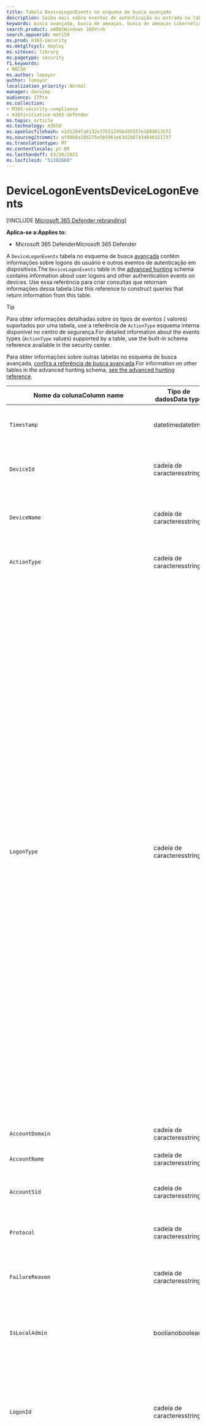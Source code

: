 ```yaml
---
title: Tabela DeviceLogonEvents no esquema de busca avançado
description: Saiba mais sobre eventos de autenticação ou entrada na tabela DeviceLogonEvents do esquema de busca avançado
keywords: busca avançada, busca de ameaças, busca de ameaças cibernéticas, proteção contra ameaças da Microsoft, microsoft 365, mtp, m365, pesquisa, consulta, telemetria, referência de esquema, kusto, tabela, coluna, tipo de dados, descrição, logonevents, DeviceLogonEvents, autenticação, logon, entrar
search.product: eADQiWindows 10XVcnh
search.appverid: met150
ms.prod: m365-security
ms.mktglfcycl: deploy
ms.sitesec: library
ms.pagetype: security
f1.keywords:
- NOCSH
ms.author: lomayor
author: lomayor
localization_priority: Normal
manager: dansimp
audience: ITPro
ms.collection:
- M365-security-compliance
- m365initiative-m365-defender
ms.topic: article
ms.technology: m365d
ms.openlocfilehash: e1d1284fa6132e37b31245bd45557e180d0135f2
ms.sourcegitcommit: ef98b8a18d275e5b5961e63d2b0743d046321737
ms.translationtype: MT
ms.contentlocale: pt-BR
ms.lasthandoff: 03/26/2021
ms.locfileid: "51382668"
---
```

# <a name="devicelogonevents"></a><span data-ttu-id="ecad1-104">DeviceLogonEvents</span><span class="sxs-lookup"><span data-stu-id="ecad1-104">DeviceLogonEvents</span></span>

[!INCLUDE [Microsoft 365 Defender rebranding](../includes/microsoft-defender.md)]


<span data-ttu-id="ecad1-105">**Aplica-se a:**</span><span class="sxs-lookup"><span data-stu-id="ecad1-105">**Applies to:**</span></span>
- <span data-ttu-id="ecad1-106">Microsoft 365 Defender</span><span class="sxs-lookup"><span data-stu-id="ecad1-106">Microsoft 365 Defender</span></span>



<span data-ttu-id="ecad1-107">A `DeviceLogonEvents` tabela no esquema de busca [avançada](advanced-hunting-overview.md) contém informações sobre logons do usuário e outros eventos de autenticação em dispositivos.</span><span class="sxs-lookup"><span data-stu-id="ecad1-107">The `DeviceLogonEvents` table in the [advanced hunting](advanced-hunting-overview.md) schema contains information about user logons and other authentication events on devices.</span></span> <span data-ttu-id="ecad1-108">Use essa referência para criar consultas que retornam informações dessa tabela.</span><span class="sxs-lookup"><span data-stu-id="ecad1-108">Use this reference to construct queries that return information from this table.</span></span>

>[!TIP]
> <span data-ttu-id="ecad1-109">Para obter informações detalhadas sobre os tipos de eventos ( valores) suportados por uma tabela, use a referência de `ActionType` esquema interna disponível no centro de segurança.</span><span class="sxs-lookup"><span data-stu-id="ecad1-109">For detailed information about the events types (`ActionType` values) supported by a table, use the built-in schema reference available in the security center.</span></span>

<span data-ttu-id="ecad1-110">Para obter informações sobre outras tabelas no esquema de busca avançada, [confira a referência de busca avançada](advanced-hunting-schema-tables.md).</span><span class="sxs-lookup"><span data-stu-id="ecad1-110">For information on other tables in the advanced hunting schema, [see the advanced hunting reference](advanced-hunting-schema-tables.md).</span></span>

| <span data-ttu-id="ecad1-111">Nome da coluna</span><span class="sxs-lookup"><span data-stu-id="ecad1-111">Column name</span></span> | <span data-ttu-id="ecad1-112">Tipo de dados</span><span class="sxs-lookup"><span data-stu-id="ecad1-112">Data type</span></span> | <span data-ttu-id="ecad1-113">Descrição</span><span class="sxs-lookup"><span data-stu-id="ecad1-113">Description</span></span> |
|-------------|-----------|-------------|
| `Timestamp` | <span data-ttu-id="ecad1-114">datetime</span><span class="sxs-lookup"><span data-stu-id="ecad1-114">datetime</span></span> | <span data-ttu-id="ecad1-115">A data e a hora em que o evento foi gravado</span><span class="sxs-lookup"><span data-stu-id="ecad1-115">Date and time when the event was recorded</span></span> |
| `DeviceId` | <span data-ttu-id="ecad1-116">cadeia de caracteres</span><span class="sxs-lookup"><span data-stu-id="ecad1-116">string</span></span> | <span data-ttu-id="ecad1-117">Identificador exclusivo da máquina no serviço</span><span class="sxs-lookup"><span data-stu-id="ecad1-117">Unique identifier for the machine in the service</span></span> |
| `DeviceName` | <span data-ttu-id="ecad1-118">cadeia de caracteres</span><span class="sxs-lookup"><span data-stu-id="ecad1-118">string</span></span> | <span data-ttu-id="ecad1-119">Nome de domínio totalmente qualificado (FQDN) da máquina</span><span class="sxs-lookup"><span data-stu-id="ecad1-119">Fully qualified domain name (FQDN) of the machine</span></span> |
| `ActionType` | <span data-ttu-id="ecad1-120">cadeia de caracteres</span><span class="sxs-lookup"><span data-stu-id="ecad1-120">string</span></span> |<span data-ttu-id="ecad1-121">Tipo de atividade que disparou o evento</span><span class="sxs-lookup"><span data-stu-id="ecad1-121">Type of activity that triggered the event</span></span> |
| `LogonType` | <span data-ttu-id="ecad1-122">cadeia de caracteres</span><span class="sxs-lookup"><span data-stu-id="ecad1-122">string</span></span> | <span data-ttu-id="ecad1-123">Tipo de sessão de logon, especificamente:</span><span class="sxs-lookup"><span data-stu-id="ecad1-123">Type of logon session, specifically:</span></span><br><br> <span data-ttu-id="ecad1-124">- **Interativo** - O usuário interage fisicamente com o computador usando o teclado local e a tela</span><span class="sxs-lookup"><span data-stu-id="ecad1-124">- **Interactive** - User physically interacts with the machine using the local keyboard and screen</span></span><br><br> <span data-ttu-id="ecad1-125">- **Logons interativos remotos (RDP)** - O usuário interage com o computador remotamente usando Área de Trabalho Remota, Serviços de Terminal, Assistência Remota ou outros clientes RDP</span><span class="sxs-lookup"><span data-stu-id="ecad1-125">- **Remote interactive (RDP) logons** - User interacts with the machine remotely using Remote Desktop, Terminal Services, Remote Assistance, or other RDP clients</span></span><br><br> <span data-ttu-id="ecad1-126">- **Rede** - Sessão iniciada quando o computador é acessado usando PsExec ou quando os recursos compartilhados no computador, como impressoras e pastas compartilhadas, são acessados</span><span class="sxs-lookup"><span data-stu-id="ecad1-126">- **Network** - Session initiated when the machine is accessed using PsExec or when shared resources on the machine, such as printers and shared folders, are accessed</span></span><br><br> <span data-ttu-id="ecad1-127">- **Batch** - Sessão iniciada por tarefas agendadas</span><span class="sxs-lookup"><span data-stu-id="ecad1-127">- **Batch** - Session initiated by scheduled tasks</span></span><br><br> <span data-ttu-id="ecad1-128">- **Serviço** - Sessão iniciada pelos serviços à medida que eles iniciam</span><span class="sxs-lookup"><span data-stu-id="ecad1-128">- **Service** - Session initiated by services as they start</span></span><br> |
| `AccountDomain` | <span data-ttu-id="ecad1-129">cadeia de caracteres</span><span class="sxs-lookup"><span data-stu-id="ecad1-129">string</span></span> | <span data-ttu-id="ecad1-130">Domínio da conta</span><span class="sxs-lookup"><span data-stu-id="ecad1-130">Domain of the account</span></span> |
| `AccountName` | <span data-ttu-id="ecad1-131">cadeia de caracteres</span><span class="sxs-lookup"><span data-stu-id="ecad1-131">string</span></span> | <span data-ttu-id="ecad1-132">Nome de usuário da conta</span><span class="sxs-lookup"><span data-stu-id="ecad1-132">User name of the account</span></span> |
| `AccountSid` | <span data-ttu-id="ecad1-133">cadeia de caracteres</span><span class="sxs-lookup"><span data-stu-id="ecad1-133">string</span></span> | <span data-ttu-id="ecad1-134">Identificador de Segurança (SID) da conta</span><span class="sxs-lookup"><span data-stu-id="ecad1-134">Security Identifier (SID) of the account</span></span> |
| `Protocol` | <span data-ttu-id="ecad1-135">cadeia de caracteres</span><span class="sxs-lookup"><span data-stu-id="ecad1-135">string</span></span> | <span data-ttu-id="ecad1-136">Protocolo usado durante a comunicação</span><span class="sxs-lookup"><span data-stu-id="ecad1-136">Protocol used during the communication</span></span> |
| `FailureReason` | <span data-ttu-id="ecad1-137">cadeia de caracteres</span><span class="sxs-lookup"><span data-stu-id="ecad1-137">string</span></span> | <span data-ttu-id="ecad1-138">Informações explicando por que a ação gravada falhou</span><span class="sxs-lookup"><span data-stu-id="ecad1-138">Information explaining why the recorded action failed</span></span> |
| `IsLocalAdmin` | <span data-ttu-id="ecad1-139">booliano</span><span class="sxs-lookup"><span data-stu-id="ecad1-139">boolean</span></span> | <span data-ttu-id="ecad1-140">Indicador booleano de se o usuário é um administrador local no computador</span><span class="sxs-lookup"><span data-stu-id="ecad1-140">Boolean indicator of whether the user is a local administrator on the machine</span></span> |
| `LogonId` | <span data-ttu-id="ecad1-141">cadeia de caracteres</span><span class="sxs-lookup"><span data-stu-id="ecad1-141">string</span></span> | <span data-ttu-id="ecad1-142">Identificador de uma sessão de logon.</span><span class="sxs-lookup"><span data-stu-id="ecad1-142">Identifier for a logon session.</span></span> <span data-ttu-id="ecad1-143">Esse identificador é exclusivo no mesmo computador somente entre reinicializações</span><span class="sxs-lookup"><span data-stu-id="ecad1-143">This identifier is unique on the same machine only between restarts</span></span> |
| `RemoteDeviceName` | <span data-ttu-id="ecad1-144">cadeia de caracteres</span><span class="sxs-lookup"><span data-stu-id="ecad1-144">string</span></span> | <span data-ttu-id="ecad1-145">Nome do computador que realizou uma operação remota no computador afetado.</span><span class="sxs-lookup"><span data-stu-id="ecad1-145">Name of the machine that performed a remote operation on the affected machine.</span></span> <span data-ttu-id="ecad1-146">Dependendo do evento relatado, esse nome pode ser um FQDN (nome de domínio totalmente qualificado), um nome NetBIOS ou um nome de host sem informações de domínio</span><span class="sxs-lookup"><span data-stu-id="ecad1-146">Depending on the event being reported, this name could be a fully-qualified domain name (FQDN), a NetBIOS name  or a host name without domain information</span></span> |
| `RemoteIP` | <span data-ttu-id="ecad1-147">cadeia de caracteres</span><span class="sxs-lookup"><span data-stu-id="ecad1-147">string</span></span> | <span data-ttu-id="ecad1-148">Endereço IP que estava sendo conectado ao</span><span class="sxs-lookup"><span data-stu-id="ecad1-148">IP address that was being connected to</span></span> |
| `RemoteIPType` | <span data-ttu-id="ecad1-149">cadeia de caracteres</span><span class="sxs-lookup"><span data-stu-id="ecad1-149">string</span></span> | <span data-ttu-id="ecad1-150">Tipo de endereço IP, por exemplo, Público, Privado, Reservado, Loopback, Teredo, FourToSixMapping e Broadcast</span><span class="sxs-lookup"><span data-stu-id="ecad1-150">Type of IP address, for example Public, Private, Reserved, Loopback, Teredo, FourToSixMapping, and Broadcast</span></span> |
| `RemotePort` | <span data-ttu-id="ecad1-151">int</span><span class="sxs-lookup"><span data-stu-id="ecad1-151">int</span></span> | <span data-ttu-id="ecad1-152">Porta TCP no dispositivo remoto que estava sendo conectado</span><span class="sxs-lookup"><span data-stu-id="ecad1-152">TCP port on the remote device that was being connected to</span></span> |
| `InitiatingProcessAccountDomain` | <span data-ttu-id="ecad1-153">cadeia de caracteres</span><span class="sxs-lookup"><span data-stu-id="ecad1-153">string</span></span> | <span data-ttu-id="ecad1-154">Domínio da conta que correu o processo responsável pelo evento</span><span class="sxs-lookup"><span data-stu-id="ecad1-154">Domain of the account that ran the process responsible for the event</span></span> |
| `InitiatingProcessAccountName` | <span data-ttu-id="ecad1-155">cadeia de caracteres</span><span class="sxs-lookup"><span data-stu-id="ecad1-155">string</span></span> | <span data-ttu-id="ecad1-156">Nome de usuário da conta que correu o processo responsável pelo evento</span><span class="sxs-lookup"><span data-stu-id="ecad1-156">User name of the account that ran the process responsible for the event</span></span> |
| `InitiatingProcessAccountSid` | <span data-ttu-id="ecad1-157">cadeia de caracteres</span><span class="sxs-lookup"><span data-stu-id="ecad1-157">string</span></span> | <span data-ttu-id="ecad1-158">Identificador de Segurança (SID) da conta que correu o processo responsável pelo evento</span><span class="sxs-lookup"><span data-stu-id="ecad1-158">Security Identifier (SID) of the account that ran the process responsible for the event</span></span> |
| `InitiatingProcessAccountUpn` | <span data-ttu-id="ecad1-159">cadeia de caracteres</span><span class="sxs-lookup"><span data-stu-id="ecad1-159">string</span></span> | <span data-ttu-id="ecad1-160">Nome principal do usuário (UPN) da conta que correu o processo responsável pelo evento</span><span class="sxs-lookup"><span data-stu-id="ecad1-160">User principal name (UPN) of the account that ran the process responsible for the event</span></span> |
| ` InitiatingProcessAccountObjectId` | <span data-ttu-id="ecad1-161">cadeia de caracteres</span><span class="sxs-lookup"><span data-stu-id="ecad1-161">string</span></span> | <span data-ttu-id="ecad1-162">ID do objeto do Azure AD da conta de usuário que correu o processo responsável pelo evento</span><span class="sxs-lookup"><span data-stu-id="ecad1-162">Azure AD object ID of the user account that ran the process responsible for the event</span></span> |
| `InitiatingProcessIntegrityLevel` | <span data-ttu-id="ecad1-163">cadeia de caracteres</span><span class="sxs-lookup"><span data-stu-id="ecad1-163">string</span></span> | <span data-ttu-id="ecad1-164">Nível de integridade do processo que iniciou o evento.</span><span class="sxs-lookup"><span data-stu-id="ecad1-164">Integrity level of the process that initiated the event.</span></span> <span data-ttu-id="ecad1-165">O Windows atribui níveis de integridade a processos com base em determinadas características, como se eles foram lançados a partir de um download da Internet.</span><span class="sxs-lookup"><span data-stu-id="ecad1-165">Windows assigns integrity levels to processes based on certain characteristics, such as if they were launched from an internet download.</span></span> <span data-ttu-id="ecad1-166">Esses níveis de integridade influenciam permissões para recursos</span><span class="sxs-lookup"><span data-stu-id="ecad1-166">These integrity levels influence permissions to resources</span></span> |
| `InitiatingProcessTokenElevation` | <span data-ttu-id="ecad1-167">cadeia de caracteres</span><span class="sxs-lookup"><span data-stu-id="ecad1-167">string</span></span> | <span data-ttu-id="ecad1-168">Tipo de token que indica a presença ou ausência da elevação de privilégio de Controle de Acesso para Usuário (UAC) aplicada ao processo que iniciou o evento</span><span class="sxs-lookup"><span data-stu-id="ecad1-168">Token type indicating the presence or absence of User Access Control (UAC) privilege elevation applied to the process that initiated the event</span></span> |
| `InitiatingProcessSHA1` | <span data-ttu-id="ecad1-169">cadeia de caracteres</span><span class="sxs-lookup"><span data-stu-id="ecad1-169">string</span></span> | <span data-ttu-id="ecad1-170">SHA-1 do processo (arquivo de imagem) que iniciou o evento</span><span class="sxs-lookup"><span data-stu-id="ecad1-170">SHA-1 of the process (image file) that initiated the event</span></span> |
| `InitiatingProcessSHA256` | <span data-ttu-id="ecad1-171">cadeia de caracteres</span><span class="sxs-lookup"><span data-stu-id="ecad1-171">string</span></span> | <span data-ttu-id="ecad1-172">SHA-256 do processo (arquivo de imagem) que iniciou o evento.</span><span class="sxs-lookup"><span data-stu-id="ecad1-172">SHA-256 of the process (image file) that initiated the event.</span></span> <span data-ttu-id="ecad1-173">Esse campo geralmente não é preenchido— use a coluna SHA1 quando disponível</span><span class="sxs-lookup"><span data-stu-id="ecad1-173">This field is usually not populated—use the SHA1 column when available</span></span> |
| `InitiatingProcessMD5` | <span data-ttu-id="ecad1-174">cadeia de caracteres</span><span class="sxs-lookup"><span data-stu-id="ecad1-174">string</span></span> | <span data-ttu-id="ecad1-175">Hash MD5 do processo (arquivo de imagem) que iniciou o evento</span><span class="sxs-lookup"><span data-stu-id="ecad1-175">MD5 hash of the process (image file) that initiated the event</span></span> |
| `InitiatingProcessFileName` | <span data-ttu-id="ecad1-176">cadeia de caracteres</span><span class="sxs-lookup"><span data-stu-id="ecad1-176">string</span></span> | <span data-ttu-id="ecad1-177">Nome do processo que iniciou o evento</span><span class="sxs-lookup"><span data-stu-id="ecad1-177">Name of the process that initiated the event</span></span> |
| `InitiatingProcessFileSize` | <span data-ttu-id="ecad1-178">long</span><span class="sxs-lookup"><span data-stu-id="ecad1-178">long</span></span> | <span data-ttu-id="ecad1-179">Tamanho do arquivo que correu o processo responsável pelo evento</span><span class="sxs-lookup"><span data-stu-id="ecad1-179">Size of the file that ran the process responsible for the event</span></span> |
| `InitiatingProcessVersionInfoCompanyName` | <span data-ttu-id="ecad1-180">cadeia de caracteres</span><span class="sxs-lookup"><span data-stu-id="ecad1-180">string</span></span> | <span data-ttu-id="ecad1-181">Nome da empresa a partir das informações de versão do processo (arquivo de imagem) responsável pelo evento</span><span class="sxs-lookup"><span data-stu-id="ecad1-181">Company name from the version information of the process (image file) responsible for the event</span></span> |
| `InitiatingProcessVersionInfoProductName` | <span data-ttu-id="ecad1-182">cadeia de caracteres</span><span class="sxs-lookup"><span data-stu-id="ecad1-182">string</span></span> | <span data-ttu-id="ecad1-183">Nome do produto das informações de versão do processo (arquivo de imagem) responsável pelo evento</span><span class="sxs-lookup"><span data-stu-id="ecad1-183">Product name from the version information of the process (image file) responsible for the event</span></span> |
| `InitiatingProcessVersionInfoProductVersion` | <span data-ttu-id="ecad1-184">cadeia de caracteres</span><span class="sxs-lookup"><span data-stu-id="ecad1-184">string</span></span> | <span data-ttu-id="ecad1-185">Versão do produto das informações de versão do processo (arquivo de imagem) responsável pelo evento</span><span class="sxs-lookup"><span data-stu-id="ecad1-185">Product version from the version information of the process (image file) responsible for the event</span></span> |
| `InitiatingProcessVersionInfoInternalFileName` | <span data-ttu-id="ecad1-186">cadeia de caracteres</span><span class="sxs-lookup"><span data-stu-id="ecad1-186">string</span></span> | <span data-ttu-id="ecad1-187">Nome do arquivo interno das informações de versão do processo (arquivo de imagem) responsável pelo evento</span><span class="sxs-lookup"><span data-stu-id="ecad1-187">Internal file name from the version information of the process (image file) responsible for the event</span></span> |
| `InitiatingProcessVersionInfoOriginalFileName` | <span data-ttu-id="ecad1-188">cadeia de caracteres</span><span class="sxs-lookup"><span data-stu-id="ecad1-188">string</span></span> | <span data-ttu-id="ecad1-189">Nome do arquivo original das informações de versão do processo (arquivo de imagem) responsável pelo evento</span><span class="sxs-lookup"><span data-stu-id="ecad1-189">Original file name from the version information of the process (image file) responsible for the event</span></span> |
| `InitiatingProcessVersionInfoFileDescription` | <span data-ttu-id="ecad1-190">cadeia de caracteres</span><span class="sxs-lookup"><span data-stu-id="ecad1-190">string</span></span> | <span data-ttu-id="ecad1-191">Descrição das informações de versão do processo (arquivo de imagem) responsável pelo evento</span><span class="sxs-lookup"><span data-stu-id="ecad1-191">Description from the version information of the process (image file) responsible for the event</span></span> |
| `InitiatingProcessId` | <span data-ttu-id="ecad1-192">int</span><span class="sxs-lookup"><span data-stu-id="ecad1-192">int</span></span> | <span data-ttu-id="ecad1-193">ID do processo (PID) do processo que iniciou o evento</span><span class="sxs-lookup"><span data-stu-id="ecad1-193">Process ID (PID) of the process that initiated the event</span></span> |
| `InitiatingProcessCommandLine` | <span data-ttu-id="ecad1-194">cadeia de caracteres</span><span class="sxs-lookup"><span data-stu-id="ecad1-194">string</span></span> | <span data-ttu-id="ecad1-195">Linha de comando usada para executar o processo que iniciou o evento</span><span class="sxs-lookup"><span data-stu-id="ecad1-195">Command line used to run the process that initiated the event</span></span> |
| `InitiatingProcessCreationTime` | <span data-ttu-id="ecad1-196">datetime</span><span class="sxs-lookup"><span data-stu-id="ecad1-196">datetime</span></span> | <span data-ttu-id="ecad1-197">Data e hora em que o processo que iniciou o evento foi iniciado</span><span class="sxs-lookup"><span data-stu-id="ecad1-197">Date and time when the process that initiated the event was started</span></span> |
| `InitiatingProcessFolderPath` | <span data-ttu-id="ecad1-198">cadeia de caracteres</span><span class="sxs-lookup"><span data-stu-id="ecad1-198">string</span></span> | <span data-ttu-id="ecad1-199">Pasta contendo o processo (arquivo de imagem) que iniciou o evento</span><span class="sxs-lookup"><span data-stu-id="ecad1-199">Folder containing the process (image file) that initiated the event</span></span> |
| `InitiatingProcessParentId` | <span data-ttu-id="ecad1-200">int</span><span class="sxs-lookup"><span data-stu-id="ecad1-200">int</span></span> | <span data-ttu-id="ecad1-201">ID do processo (PID) do processo pai que gerou o processo responsável pelo evento</span><span class="sxs-lookup"><span data-stu-id="ecad1-201">Process ID (PID) of the parent process that spawned the process responsible for the event</span></span> |
| `InitiatingProcessParentFileName` | <span data-ttu-id="ecad1-202">cadeia de caracteres</span><span class="sxs-lookup"><span data-stu-id="ecad1-202">string</span></span> | <span data-ttu-id="ecad1-203">Nome do processo pai que gerou o processo responsável pelo evento</span><span class="sxs-lookup"><span data-stu-id="ecad1-203">Name of the parent process that spawned the process responsible for the event</span></span> |
| `InitiatingProcessParentCreationTime` | <span data-ttu-id="ecad1-204">datetime</span><span class="sxs-lookup"><span data-stu-id="ecad1-204">datetime</span></span> | <span data-ttu-id="ecad1-205">Data e hora em que o pai do processo responsável pelo evento foi iniciado</span><span class="sxs-lookup"><span data-stu-id="ecad1-205">Date and time when the parent of the process responsible for the event was started</span></span> |
| `ReportId` | <span data-ttu-id="ecad1-206">long</span><span class="sxs-lookup"><span data-stu-id="ecad1-206">long</span></span> | <span data-ttu-id="ecad1-207">Identificador de evento baseado em um contador de repetição.</span><span class="sxs-lookup"><span data-stu-id="ecad1-207">Event identifier based on a repeating counter.</span></span> <span data-ttu-id="ecad1-208">Para identificar eventos exclusivos, essa coluna deve ser usada em conjunto com as colunas DeviceName e Timestamp</span><span class="sxs-lookup"><span data-stu-id="ecad1-208">To identify unique events, this column must be used in conjunction with the DeviceName and Timestamp columns</span></span> |
| `AppGuardContainerId` | <span data-ttu-id="ecad1-209">cadeia de caracteres</span><span class="sxs-lookup"><span data-stu-id="ecad1-209">string</span></span> | <span data-ttu-id="ecad1-210">Identificador do contêiner virtualizado usado pelo Application Guard para isolar a atividade do navegador</span><span class="sxs-lookup"><span data-stu-id="ecad1-210">Identifier for the virtualized container used by Application Guard to isolate browser activity</span></span> |
| `AdditionalFields` | <span data-ttu-id="ecad1-211">cadeia de caracteres</span><span class="sxs-lookup"><span data-stu-id="ecad1-211">string</span></span> | <span data-ttu-id="ecad1-212">Informações adicionais sobre o evento no formato de matriz JSON</span><span class="sxs-lookup"><span data-stu-id="ecad1-212">Additional information about the event in JSON array format</span></span> |

## <a name="related-topics"></a><span data-ttu-id="ecad1-213">Tópicos relacionados</span><span class="sxs-lookup"><span data-stu-id="ecad1-213">Related topics</span></span>
- [<span data-ttu-id="ecad1-214">Visão geral da busca avançada</span><span class="sxs-lookup"><span data-stu-id="ecad1-214">Advanced hunting overview</span></span>](advanced-hunting-overview.md)
- [<span data-ttu-id="ecad1-215">Aprender a linguagem de consulta</span><span class="sxs-lookup"><span data-stu-id="ecad1-215">Learn the query language</span></span>](advanced-hunting-query-language.md)
- [<span data-ttu-id="ecad1-216">Usar consultas compartilhadas</span><span class="sxs-lookup"><span data-stu-id="ecad1-216">Use shared queries</span></span>](advanced-hunting-shared-queries.md)
- [<span data-ttu-id="ecad1-217">Buscar em dispositivos, e-mails, aplicativos e identidades</span><span class="sxs-lookup"><span data-stu-id="ecad1-217">Hunt across devices, emails, apps, and identities</span></span>](advanced-hunting-query-emails-devices.md)
- [<span data-ttu-id="ecad1-218">Compreender o esquema</span><span class="sxs-lookup"><span data-stu-id="ecad1-218">Understand the schema</span></span>](advanced-hunting-schema-tables.md)
- [<span data-ttu-id="ecad1-219">Aplicar práticas recomendadas de consulta</span><span class="sxs-lookup"><span data-stu-id="ecad1-219">Apply query best practices</span></span>](advanced-hunting-best-practices.md)

